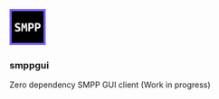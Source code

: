 ![smppgui](src/main/resources/icon.png)

### smppgui

Zero dependency SMPP GUI client (Work in progress)

